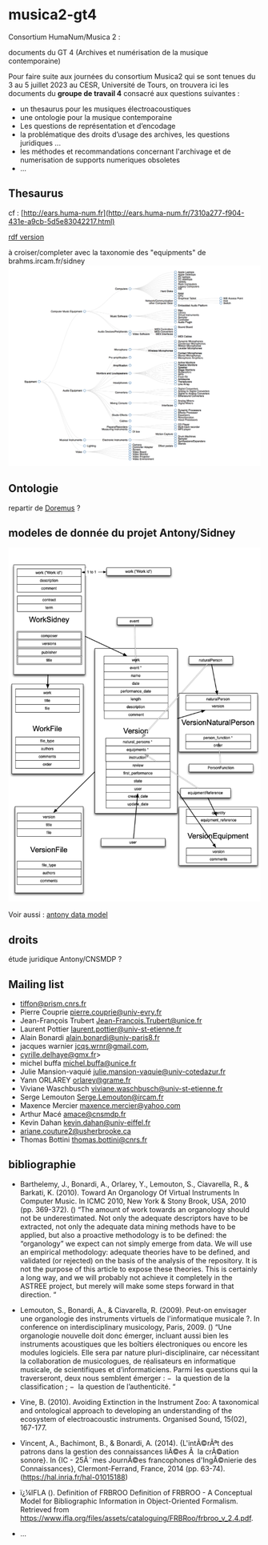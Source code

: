 # musica2-gt4
Consortium HumaNum/Musica 2 : 

documents du GT 4 (Archives et numérisation de la musique contemporaine) 

Pour faire suite aux journées du consortium Musica2 qui se sont tenues du 3 au 5 juillet 2023 au CESR, Université de Tours, on trouvera ici les documents du **groupe de travail 4** consacré aux questions suivantes : 

- un thesaurus pour les musiques électroacoustiques 
- une ontologie pour la musique contemporaine
- Les questions de représentation et d’encodage
- la problématique des droits d’usage des archives, les questions juridiques ...
- les méthodes et recommandations concernant l'archivage et de numerisation de supports numeriques obsoletes
- ...

## Thesaurus
cf : [http://ears.huma-num.fr](http://ears.huma-num.fr/7310a277-f904-431e-a9cb-5d5e83042217.html)

[rdf version]()

à croiser/completer avec la taxonomie des "equipments" de brahms.ircam.fr/sidney ![](./AntonyEquipmentTaxonomy.png)

[](sidney-equipment-references-tree.html)

## Ontologie
repartir de [Doremus](https://github.com/DOREMUS-ANR/doremus-ontology) ?

## modeles de donnée du projet Antony/Sidney
![model simplifié](./models_brahms.png)

Voir aussi : [antony data model](https://miro.com/app/board/uXjVM4nqfrs=/)


## droits
étude juridique Antony/CNSMDP ?

## Mailing list
* tiffon@prism.cnrs.fr
* Pierre Couprie <pierre.couprie@univ-evry.fr>
* Jean-François Trubert <Jean-Francois.Trubert@unice.fr>
* Laurent Pottier <laurent.pottier@univ-st-etienne.fr>
* Alain Bonardi <alain.bonardi@univ-paris8.fr>
* jacques warnier <jcqs.wrnr@gmail.com>,
* cyrille.delhaye@gmx.fr>
* michel buffa <michel.buffa@unice.fr>
* Julie Mansion-vaquié <julie.mansion-vaquie@univ-cotedazur.fr>
* Yann ORLAREY <orlarey@grame.fr>
* Viviane Waschbusch <viviane.waschbusch@univ-st-etienne.fr>
* Serge Lemouton <Serge.Lemouton@ircam.fr>
* Maxence Mercier <maxence.mercier@yahoo.com>
* Arthur Macé <amace@cnsmdp.fr>
* Kevin Dahan <kevin.dahan@univ-eiffel.fr>
* ariane.couture2@usherbrooke.ca
* Thomas Bottini <thomas.bottini@cnrs.fr>

## bibliographie

- Barthelemy, J., Bonardi, A., Orlarey, Y., Lemouton, S., Ciavarella, R., & Barkati, K. (2010). Toward An Organology Of Virtual Instruments In Computer Music. In ICMC 2010, New York & Stony Brook, USA, 2010 (pp. 369-372). ()
“The amount of work towards an organology should not be underestimated. Not only the adequate descriptors have to be extracted, not only the adequate data mining methods have to be applied, but also a proactive methodology is to be defined: the “organology” we expect can not simply emerge from data. We will use an empirical methodology: adequate theories have to be defined, and validated (or rejected) on the basis of the analysis of the repository. It is not the purpose of this article to expose these theories. 
This is certainly a long way, and we will probably not achieve it completely in the ASTREE project, but merely will make some steps forward in that direction. “

- Lemouton, S., Bonardi, A., & Ciavarella, R. (2009). Peut-on envisager une organologie des instruments virtuels de l'informatique musicale ?. In conference on interdisciplinary musicology, Paris, 2009. ()
“Une organologie nouvelle doit donc émerger, incluant aussi bien les instruments acoustiques que les boîtiers électroniques ou encore les modules logiciels. Elle sera par nature pluri-disciplinaire, car nécessitant la collaboration de musicologues, de réalisateurs en informatique musicale, de scientifiques et d’informaticiens. Parmi les questions qui la traverseront, deux nous semblent émerger : 
−  la question de la classification ; 
−  la question de l’authenticité. “
- Vine, B. (2010). Avoiding Extinction in the Instrument Zoo: A taxonomical and ontological approach to developing an understanding of the ecosystem of electroacoustic instruments. Organised Sound, 15(02), 167-177.
- Vincent, A., Bachimont, B., & Bonardi, A. (2014). {L'intÃ©rÃªt des patrons dans la gestion des connaissances liÃ©es Ã  la crÃ©ation sonore}. In {IC - 25Ã¨mes JournÃ©es francophones d'IngÃ©nierie des Connaissances}, Clermont-Ferrand, France, 2014 (pp. 63-74). (https://hal.inria.fr/hal-01015188)
- ï¿¼IFLA (). Definition of FRBROO Definition of FRBROO - A Conceptual Model for Bibliographic Information in Object-Oriented Formalism. Retrieved from https://www.ifla.org/files/assets/cataloguing/FRBRoo/frbroo_v_2.4.pdf.
- ...